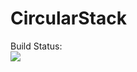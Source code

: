 # CircularStack

Build Status:<br/>
<img src="https://ci.appveyor.com/api/projects/status/x9cv2228prqcqst9/branch/master?svg=true" />
